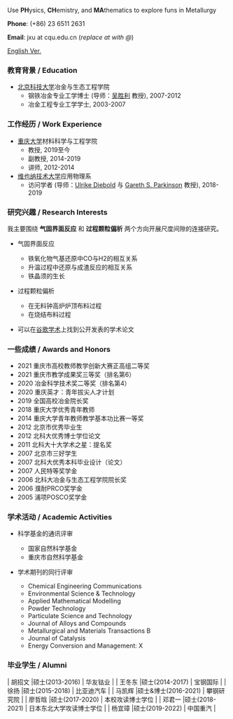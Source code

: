 Use **PH**ysics, **CH**emistry, and **MA**thematics to explore funs in Metallurgy

**Phone**: (+86) 23 6511 2631

**Email**: jxu at cqu.edu.cn (_replace at with @_)

[English Ver.](./index.html)

### 教育背景 / Education

- [北京科技大学](https://www.ustb.edu.cn/)冶金与生态工程学院
  - 钢铁冶金专业工学博士 (导师：[吴胜利](https://metall.ustb.edu.cn/szdw/xsjs/W/wsl/index.htm) 教授), 2007-2012
  - 冶金工程专业工学学士, 2003-2007

### 工作经历 / Work Experience

- [重庆大学](https://www.cqu.edu.cn/)材料科学与工程学院
  - 教授, 2019至今
  - 副教授, 2014-2019
  - 讲师, 2012-2014
- [维也纳技术大学](http://www.tuwien.ac.at/)应用物理系
  - 访问学者 (导师：[Ulrike Diebold](http://www.iap.tuwien.ac.at/www/surface/group/diebold/index) 与 [Gareth S. Parkinson](http://www.iap.tuwien.ac.at/www/surface/group/parkinson/index) 教授), 2018-2019

### 研究兴趣 / Research Interests 

我主要围绕 **气固界面反应** 和 **过程颗粒偏析** 两个方向开展尺度间隙的连接研究。

- 气固界面反应
  - 铁氧化物气基还原中CO与H2的相互关系
  - 升温过程中还原与成渣反应的相互关系
  - 铁晶须的生长

- 过程颗粒偏析
  - 在无料钟高炉炉顶布料过程
  - 在烧结布料过程

- 可以在[谷歌学术](https://scholar.google.com/citations?user=A1FG06EAAAAJ&hl=ZH_CN)上找到公开发表的学术论文

### 一些成绩 / Awards and Honors 
*   2021  重庆市高校教师教学创新大赛正高组二等奖 
*   2021  重庆市教学成果奖三等奖（排名第6） 
*   2020  冶金科学技术奖二等奖（排名第4）
*   2020  重庆英才：青年拔尖人才计划
*   2019  全国高校冶金院长奖
*   2018  重庆大学优秀青年教师
*   2014  重庆大学青年教师教学基本功比赛一等奖
*   2012  北京市优秀毕业生
*   2012  北科大优秀博士学位论文
*   2011  北科大十大学术之星：提名奖
*   2007  北京市三好学生
*   2007  北科大优秀本科毕业设计（论文）
*   2007  人民特等奖学金
*   2006  北科大冶金与生态工程学院院长奖
*   2006  濮耐PRCO奖学金
*   2005  浦项POSCO奖学金

### 学术活动 / Academic Activities
- 科学基金的通讯评审
  - 国家自然科学基金
  - 重庆市自然科学基金

- 学术期刊的同行评审
  - Chemical Engineering Communications
  - Environmental Science & Technology
  - Applied Mathematical Modelling
  - Powder Technology
  - Particulate Science and Technology
  - Journal of Alloys and Compounds
  - Metallurgical and Materials Transactions B
  - Journal of Catalysis
  - Energy Conversion and Management: X

### 毕业学生 / Alumni

| 胡招文 |硕士(2013-2016) | 华友钴业 |
| 王冬东 |硕士(2014-2017) | 宝钢国际 | 
| 徐扬 |硕士(2015-2018)   | 比亚迪汽车 | 
| 马凯辉 |硕士&博士(2016-2021) | 攀钢研究院 |
| 廖哲晗 |硕士(2017-2020) | 本校攻读博士学位 |
| 邓君一 |硕士(2018-2021) | 日本东北大学攻读博士学位 |
| 杨宜璋 |硕士(2019-2022) | 中国重汽 |

